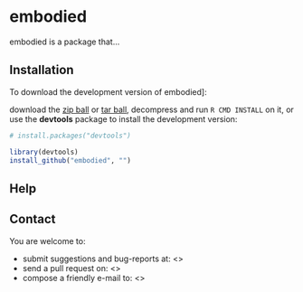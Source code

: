 embodied
=======

embodied is a package that...

## Installation

To download the development version of embodied]:

download the [zip ball]() or [tar ball](), decompress and run `R CMD INSTALL` on it, or use the **devtools** package to install the development version:

```r
# install.packages("devtools")

library(devtools)
install_github("embodied", "")
```


## Help
  

## Contact

You are welcome to:
* submit suggestions and bug-reports at: <>
* send a pull request on: <>
* compose a friendly e-mail to: <>
